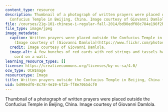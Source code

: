 ```yaml
---
content_type: resource
description: Thumbnail of a photograph of written prayers were placed outside the
  Confucius Temple in Beijing, China. Image courtesy of Giovanni Damlola.
file: /courses/21g-101-chinese-i-regular-fall-2014/bd90edf08c784e196f2bff8e7065dcf0_21g-101f14-th.jpg
file_type: image/jpeg
image_metadata:
  caption: Written prayers were placed outside the Confucius Temple in Beijing, China.
    (Image courtesy of [Giovanni Damlola](https://www.flickr.com/photos/latigi/2293414271/).)
  credit: Image courtesy of Giovanni Damlola.
  image-alt: A few bunches of red cards with red strings and tassels hanging on a
    cord on a wall.
learning_resource_types: []
license: https://creativecommons.org/licenses/by-nc-sa/4.0/
ocw_type: OCWImage
resourcetype: Image
title: Written prayers outside the Confucius Temple in Beijing, China (thumbnail)
uid: bd90edf0-8c78-4e19-6f2b-ff8e7065dcf0
---
```

Thumbnail of a photograph of written prayers were placed outside the Confucius Temple in Beijing, China. Image courtesy of Giovanni Damlola.